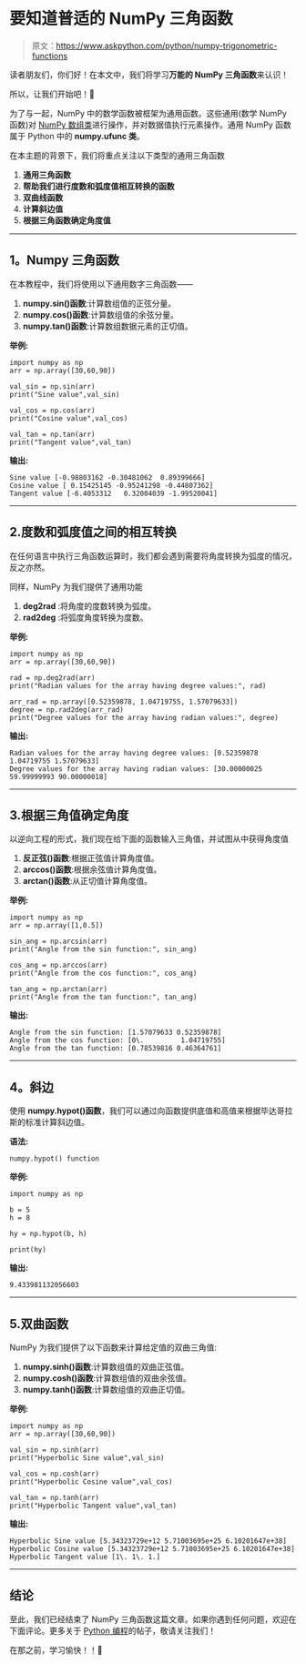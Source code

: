 # 要知道普适的 NumPy 三角函数

> 原文：<https://www.askpython.com/python/numpy-trigonometric-functions>

读者朋友们，你们好！在本文中，我们将学习**万能的 NumPy 三角函数**来认识！

所以，让我们开始吧！🙂

为了与一起，NumPy 中的数学函数被框架为通用函数。这些通用(数学 NumPy 函数)对 [NumPy 数组类](https://www.askpython.com/python-modules/numpy/python-numpy-arrays)进行操作，并对数据值执行元素操作。通用 NumPy 函数属于 Python 中的 **numpy.ufunc 类**。

在本主题的背景下，我们将重点关注以下类型的通用三角函数

1.  **通用三角函数**
2.  **帮助我们进行度数和弧度值相互转换的函数**
3.  **双曲线函数**
4.  **计算斜边值**
5.  **根据三角函数确定角度值**

* * *

## 1。Numpy 三角函数

在本教程中，我们将使用以下通用数字三角函数——

1.  **numpy.sin()函数**:计算数组值的正弦分量。
2.  **numpy.cos()函数**:计算数组值的余弦分量。
3.  **numpy.tan()函数**:计算数组数据元素的正切值。

**举例:**

```
import numpy as np
arr = np.array([30,60,90])

val_sin = np.sin(arr)
print("Sine value",val_sin)

val_cos = np.cos(arr)
print("Cosine value",val_cos)

val_tan = np.tan(arr)
print("Tangent value",val_tan)

```

**输出:**

```
Sine value [-0.98803162 -0.30481062  0.89399666]
Cosine value [ 0.15425145 -0.95241298 -0.44807362]
Tangent value [-6.4053312   0.32004039 -1.99520041]

```

* * *

## 2.度数和弧度值之间的相互转换

在任何语言中执行三角函数运算时，我们都会遇到需要将角度转换为弧度的情况，反之亦然。

同样，NumPy 为我们提供了通用功能

1.  **deg2rad** :将角度的度数转换为弧度。
2.  **rad2deg** :将弧度角度转换为度数。

**举例:**

```
import numpy as np
arr = np.array([30,60,90])

rad = np.deg2rad(arr)
print("Radian values for the array having degree values:", rad)

arr_rad = np.array([0.52359878, 1.04719755, 1.57079633])
degree = np.rad2deg(arr_rad)
print("Degree values for the array having radian values:", degree)

```

**输出:**

```
Radian values for the array having degree values: [0.52359878 1.04719755 1.57079633]
Degree values for the array having radian values: [30.00000025 59.99999993 90.00000018]

```

* * *

## 3.根据三角值确定角度

以逆向工程的形式，我们现在给下面的函数输入三角值，并试图从中获得角度值

1.  **反正弦()函数**:根据正弦值计算角度值。
2.  **arccos()函数**:根据余弦值计算角度值。
3.  **arctan()函数**:从正切值计算角度值。

**举例:**

```
import numpy as np
arr = np.array([1,0.5])

sin_ang = np.arcsin(arr)
print("Angle from the sin function:", sin_ang)

cos_ang = np.arccos(arr)
print("Angle from the cos function:", cos_ang)

tan_ang = np.arctan(arr)
print("Angle from the tan function:", tan_ang)

```

**输出:**

```
Angle from the sin function: [1.57079633 0.52359878]
Angle from the cos function: [0\.         1.04719755]
Angle from the tan function: [0.78539816 0.46364761]

```

* * *

## 4。斜边

使用 **numpy.hypot()函数**，我们可以通过向函数提供底值和高值来根据毕达哥拉斯的标准计算斜边值。

**语法:**

```
numpy.hypot() function

```

**举例:**

```
import numpy as np

b = 5
h = 8

hy = np.hypot(b, h)

print(hy)

```

**输出:**

```
9.433981132056603

```

* * *

## 5.双曲函数

NumPy 为我们提供了以下函数来计算给定值的双曲三角值:

1.  **numpy.sinh()函数**:计算数组值的双曲正弦值。
2.  **numpy.cosh()函数**:计算数组值的双曲余弦值。
3.  **numpy.tanh()函数**:计算数组值的双曲正切值。

**举例:**

```
import numpy as np
arr = np.array([30,60,90])

val_sin = np.sinh(arr)
print("Hyperbolic Sine value",val_sin)

val_cos = np.cosh(arr)
print("Hyperbolic Cosine value",val_cos)

val_tan = np.tanh(arr)
print("Hyperbolic Tangent value",val_tan)

```

**输出:**

```
Hyperbolic Sine value [5.34323729e+12 5.71003695e+25 6.10201647e+38]
Hyperbolic Cosine value [5.34323729e+12 5.71003695e+25 6.10201647e+38]
Hyperbolic Tangent value [1\. 1\. 1.]

```

* * *

## 结论

至此，我们已经结束了 NumPy 三角函数这篇文章。如果你遇到任何问题，欢迎在下面评论。更多关于 [Python 编程](https://www.askpython.com/python/oops/object-oriented-programming-python)的帖子，敬请关注我们！

在那之前，学习愉快！！🙂
